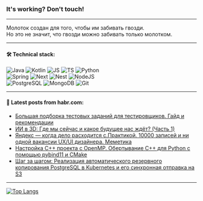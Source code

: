 ### It's working? Don't touch!

---
Молоток создан для того, чтобы им забивать гвозди. <br>
Но это не значит, что гвозди можно забивать только молотком.

---

#### 🛠️ Technical stack:

![Java](https://img.shields.io/badge/Java-informational?logo=Oracle&style=flat&logoColor=white&color=FF4500)
![Kotlin](https://img.shields.io/badge/Kotlin-informational?logo=Kotlin&style=flat&logoColor=white&color=774D97)
![JS](https://img.shields.io/badge/JS-informational?logo=javaScript&style=flat&logoColor=black&color=F7Df1E)
![TS](https://img.shields.io/badge/TypeScript-informational?logo=typeScript&style=flat&logoColor=black&color=017acc)
![Python](https://img.shields.io/badge/Python-informational?logo=Python&style=flat&logoColor=black&color=ffdd54) <br>
![Spring](https://img.shields.io/badge/SpringBoot-informational?logo=SpringBoot&style=flat&logoColor=white&color=6DB33F) 
![Next](https://img.shields.io/badge/Next.js-informational?logo=Next.js&style=flat&logoColor=white&color=3671a1)
![Nest](https://img.shields.io/badge/NestJS-informational?logo=NestJS&style=flat&logoColor=white&color=E0234E)
![NodeJS](https://img.shields.io/badge/NodeJS-informational?logo=node.js&style=flat&logoColor=white&color=70A760) <br>
![PostgreSQL](https://img.shields.io/badge/PostgreSQL-informational?logo=PostgreSQL&style=flat&logoColor=white&color=DAA520)
![MongoDB](https://img.shields.io/badge/MongoDB-informational?logo=MongoDB&style=flat&logoColor=white&color=870000)
![Git](https://img.shields.io/badge/Git-informational?logo=git&style=flat&logoColor=white&color=f74e28)

___

#### 💬 Latest posts from habr.com:

<!-- BLOG-POST-LIST:START -->
- [Большая подборка тестовых заданий для тестировщиков. Гайд и рекомендации](https://habr.com/ru/articles/790438/?utm_source=habrahabr&utm_medium=rss&utm_campaign=790438)
- [ИИ в 3D: Где мы сейчас и какое будущее нас ждёт? &lpar;Часть 1&rpar;](https://habr.com/ru/articles/790560/?utm_source=habrahabr&utm_medium=rss&utm_campaign=790560)
- [Яндекс — когда дело расходится с.Практикой. 10000 записей и ни одной вакансии UX/UI дизайнера. Меметика](https://habr.com/ru/articles/790540/?utm_source=habrahabr&utm_medium=rss&utm_campaign=790540)
- [Настройка C++ проекта c OpenMP. Обертывание С++ для Python с помощью pybind11 и CMake](https://habr.com/ru/articles/790538/?utm_source=habrahabr&utm_medium=rss&utm_campaign=790538)
- [Шаг за шагом: Реализация автоматического резервного копирования PostgreSQL в Kubernetes и его синхронная отправка на S3](https://habr.com/ru/articles/790532/?utm_source=habrahabr&utm_medium=rss&utm_campaign=790532)
<!-- BLOG-POST-LIST:END -->

---
[![Top Langs](https://github-readme-stats-git-master-advtsetting-gmailcom.vercel.app/api/top-langs/?username=zloylis&langs_count=10&hide_title=false&title_color=e6edf3&size_weight=0.5&count_weight=0.5&layout=compact&hide_border=true&theme=dracula)](https://github.com/zloylis)

<!-- ![GitHub stats](https://github-readme-stats-git-master-advtsetting-gmailcom.vercel.app/api?username=zloylis&show_icons=true&hide_border=true&theme=dracula&hide_title=true&include_all_commits=true&count_private=true&hide=contribs&hide_rank=true) -->
